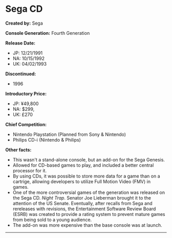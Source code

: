 # Sega CD

**Created by:** Sega

**Console Generation:** Fourth Generation

**Release Date:**
* JP: 12/21/1991
* NA: 10/15/1992
* UK: 04/02/1993

**Discontinued:**
* 1996

**Introductory Price:**
* JP: ¥49,800
* NA: $299,
* UK: £270

**Chief Competition:**
* Nintendo Playstation (Planned from Sony & Nintendo)
* Philips CD-i (Nintendo & Philips)

**Other facts:**
* This wasn't a stand-alone console, but an add-on for the Sega Genesis.
* Allowed for CD-based games to play, and included a better central processor for it.
* By using CDs, it was possible to store more data for a game than on a cartrige, allowing developers to utilize Full Motion Video (FMV) in games.
* One of the more controversial games of the generation was released on the Sega CD. *Night Trap*. Senator Joe Lieberman brought it to the attention of the US Senate. Eventually, after recalls from Sega and rereleases with revisions, the Entertainment Software Review Board (ESRB) was created to provide a rating system to prevent mature games from being sold to a young audience.
* The add-on was more expensive than the base console was at launch.

---
